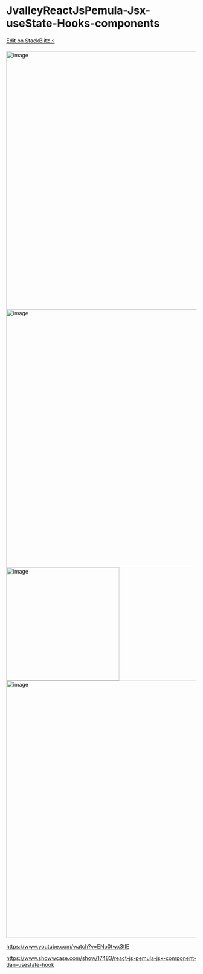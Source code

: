# JvalleyReactJsPemula-Jsx-useState-Hooks-components

[Edit on StackBlitz ⚡️](https://stackblitz.com/edit/react-tdgqt6)

<img width="682" alt="image" src="https://user-images.githubusercontent.com/78794419/192399974-26be261a-e713-4552-a6a1-3826a545947b.png">

<img width="683" alt="image" src="https://user-images.githubusercontent.com/78794419/192400058-b3e2953b-8ce7-4a4c-b60e-a8e7b5c70fa8.png">

<img width="299" alt="image" src="https://user-images.githubusercontent.com/78794419/192400105-219566eb-8c0a-4e59-abc0-757fcf8c062b.png">

<img width="681" alt="image" src="https://user-images.githubusercontent.com/78794419/192400133-cbdf4783-303e-4533-9997-13e21b11f0dd.png">

https://www.youtube.com/watch?v=ENo0twx3tlE

https://www.showwcase.com/show/17483/react-js-pemula-jsx-component-dan-usestate-hook
